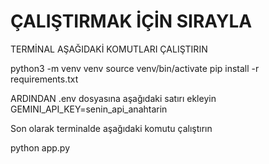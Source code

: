 # ÇALIŞTIRMAK İÇİN SIRAYLA

TERMİNAL AŞAĞIDAKİ KOMUTLARI ÇALIŞTIRIN

python3 -m venv venv
source venv/bin/activate
pip install -r requirements.txt



ARDINDAN
.env dosyasına aşağıdaki satırı ekleyin
GEMINI_API_KEY=senin_api_anahtarin


Son olarak
terminalde aşağıdaki komutu çalıştırın

python app.py
